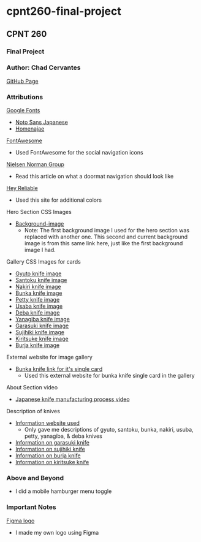 # cpnt260-final-project
## CPNT 260
### Final Project 
### Author: Chad Cervantes 

[GitHub Page](https://chad-cervantes.github.io/cpnt260-final-project/)

### Attributions

[Google Fonts](https://fonts.google.com/)
- [Noto Sans Japanese](https://fonts.google.com/noto/specimen/Noto+Sans+JP)
- [Homenajae](https://fonts.google.com/specimen/Homenaje?query=ming&sort=popularity)

[FontAwesome](https://fontawesome.com/)
  - Used FontAwesome for the social navigation icons

[Nielsen Norman Group](https://www.nngroup.com/articles/footers/)
  - Read this article on what a doormat navigation should look like

[Hey Reliable](https://heyreliable.com/ultimate-google-font-pairings/)
  - Used this site for additional colors

Hero Section CSS Images
- [Background-image](https://sharpedgeshop.com/products/sg2-bunka-matte-165mm)
  - Note: The first background image I used for the hero section was replaced with another one. This second and current background image is from this same link here, just like the first background image I had.

Gallery CSS Images for cards
- [Gyuto knife image](https://www.chefslocker.co.uk/store/p87/WASakai.html)
- [Santoku knife image](https://www.justonecookbook.com/your-guide-to-japanese-knives/)
- [Nakiri knife image](https://www.koiknives.com/blogs/japanese-knives/santoku-vs-nakiri-knives-which-one-is-right-for-you)
- [Bunka knife image](https://knifewear.com/products/yoshikane-shirogami-stainless-nashiji-bunka-165mm)
- [Petty knife image](https://staysharpmtl.com/en/collections/petty/products/hitohira-imojiya-th-aogami-super-petty-120mm)
- [Usaba knife image](https://en.wikipedia.org/wiki/Usuba_b%C5%8Dch%C5%8D)
- [Deba knife image](https://www.chefslocker.co.uk/deba--butchery.html)
- [Yanagiba knife image](https://en.wikipedia.org/wiki/Yanagi_ba)
- [Garasuki knife image](https://takahashikusu.co.jp/en/product/468/)
- [Sujihiki knife image](https://staysharpmtl.com/en/products/hado-ginsan-sujihiki-270-mm-kijiro-laque)
- [Kiritsuke knife image](https://staysharpmtl.com/en/products/yoshikane-skd-nashiji-kiritsuke-gyuto-240mm-tagayasan)
- [Burja knife image](https://osterrob.si/products/burja-noz-za-prsut-300-mm)

External website for image gallery 
- [Bunka knife link for it's single card](https://knifewear.com/collections/bunka/products/hatsukokoro-kumokage-aogami-kurouchi-damascus-bunka-180mm)
  - Used this external website for bunka knife single card in the gallery 

About Section video
- [Japanese knife manufacturing process video](https://www.youtube.com/embed/Q-8dnpiEePk)

Description of knives
- [Information website used](https://sharpedgeshop.com/blogs/knives-101/types-of-japanese-kitchen-knives)
  - Only gave me descriptions of gyuto, santoku, bunka, nakiri, usuba, petty, yanagiba, & deba knives
- [Information on garasuki knife](https://knifetoronto.com/products/sugimoto-western-cm-garasuki-170mm)
- [Information on sujihiki knife](https://www.koiknives.com/blogs/japanese-knives/sujihiki-knife-faqs)
- [Information on burja knife](https://sharpedgeshop.com/products/sg2-burja-prosciutto-knife-300mm)
- [Information on kiritsuke knife](https://chefsvisionknives.com/blogs/chefs-vision-blog/what-is-a-kiritsuke-knife-used-for-here-is-the-answer)

### Above and Beyond 

- I did a mobile hamburger menu toggle

### Important Notes

[Figma logo](https://www.figma.com/file/Tig1HaHmc7ohUgYgi7kdld/CPNT-260-Final-Project-logo?type=design&node-id=0-1&mode=design&t=uC6NUTCpTpXAhTSJ-0)
- I made my own logo using Figma